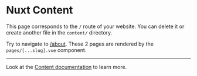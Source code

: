 # Nuxt Content

This page corresponds to the `/` route of your website. You can delete it or create another file in the `content/` directory.

Try to navigate to [/about](/articles/about). These 2 pages are rendered by the `pages/[...slug].vue` component.

---

Look at the [Content documentation](https://content.nuxtjs.org/) to learn more.
